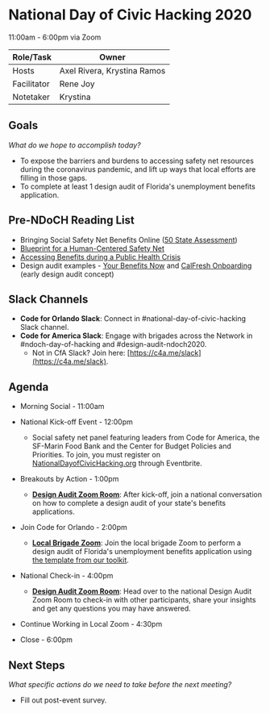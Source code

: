 # National Day of Civic Hacking 2020
11:00am - 6:00pm via Zoom

| Role/Task | Owner |
| --- | --- |
| Hosts | Axel Rivera, Krystina Ramos |
| Facilitator | Rene Joy |
| Notetaker | Krystina |



## Goals
*What do we hope to accomplish today?*

* To expose the barriers and burdens to accessing safety net resources during the coronavirus pandemic, and lift up ways that local efforts are filling in those gaps.
* To complete at least 1 design audit of Florida's unemployment benefits application.

## Pre-NDoCH Reading List

* Bringing Social Safety Net Benefits Online ([50 State Assessment](https://codeforamerica.org/50states))
* [Blueprint for a Human-Centered Safety Net](https://www.codeforamerica.org/safetynetblueprint/)
* [Accessing Benefits during a Public Health Crisis](http://s3-us-west-1.amazonaws.com/codeforamerica-cms1/documents/Accessing-Benefits-during-a-Public-Health-Crisis.pdf)
* Design audit examples - [Your Benefits Now](https://docs.google.com/presentation/d/15TrTNf7u1njKhPxL4O6fj3jazoxoXzZRQQ0VHV2S6js/edit?usp=sharing) and [CalFresh Onboarding](http://citizenonboard.com/snap/ca/) (early design audit concept) 

## Slack Channels

* **Code for Orlando Slack**: Connect in #national-day-of-civic-hacking Slack channel.
* **Code for America Slack**: Engage with brigades across the Network in #ndoch-day-of-hacking and #design-audit-ndoch2020. 
  * Not in CfA Slack? Join here: [https://c4a.me/slack](https://c4a.me/slack).

## Agenda

* Morning Social - 11:00am

* National Kick-off Event - 12:00pm
   *  Social safety net panel featuring leaders from Code for America, the SF-Marin Food Bank and the Center for Budget Policies and Priorities. To join, you must register on [NationalDayofCivicHacking.org](http://nationaldayofcivichacking.org) through Eventbrite.

* Breakouts by Action - 1:00pm
    * **[Design Audit Zoom Room](https://codeforamerica.zoom.us/j/97464044748)**: After kick-off, join a national conversation on how to complete a design audit of your state's benefits applications.

* Join Code for Orlando - 2:00pm
  * **[Local Brigade Zoom](https://zoom.us/meeting/register/tJAkcO-vpzIpEtaYgrb2aefqce3BMZZ7jLQz)**: Join the local brigade Zoom to perform a design audit of Florida's unemployment benefits application using [the template from our toolkit](https://bit.ly/ndoch2020-toolkit). 
 
* National Check-in - 4:00pm
  * **[Design Audit Zoom Room](https://codeforamerica.zoom.us/j/97464044748)**: Head over to the national Design Audit Zoom Room to check-in with other participants, share your insights and get any questions you may have answered.

* Continue Working in Local Zoom - 4:30pm

* Close - 6:00pm

## Next Steps
*What specific actions do we need to take before the next meeting?*

* Fill out post-event survey.
